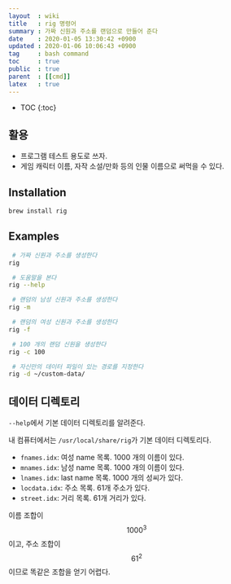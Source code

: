 ```yaml
---
layout  : wiki
title   : rig 명령어
summary : 가짜 신원과 주소를 랜덤으로 만들어 준다
date    : 2020-01-05 13:30:42 +0900
updated : 2020-01-06 10:06:43 +0900
tag     : bash command
toc     : true
public  : true
parent  : [[cmd]]
latex   : true
---
```

* TOC
{:toc}

## 활용

* 프로그램 테스트 용도로 쓰자.
* 게임 캐릭터 이름, 자작 소설/만화 등의 인물 이름으로 써먹을 수 있다.

## Installation
```sh
brew install rig
```

## Examples
```sh
 # 가짜 신원과 주소를 생성한다
rig

 # 도움말을 본다
rig --help

 # 랜덤의 남성 신원과 주소를 생성한다
rig -m

 # 랜덤의 여성 신원과 주소를 생성한다
rig -f

 # 100 개의 랜덤 신원을 생성한다
rig -c 100

 # 자신만의 데이터 파일이 있는 경로를 지정한다
rig -d ~/custom-data/
```

## 데이터 디렉토리

`--help`에서 기본 데이터 디렉토리를 알려준다.

내 컴퓨터에서는 `/usr/local/share/rig`가 기본 데이터 디렉토리다.

* `fnames.idx`: 여성 name 목록. 1000 개의 이름이 있다.
* `mnames.idx`: 남성 name 목록. 1000 개의 이름이 있다.
* `lnames.idx`: last name 목록. 1000 개의 성씨가 있다.
* `locdata.idx`: 주소 목록. 61개 주소가 있다.
* `street.idx`: 거리 목록. 61개 거리가 있다.

이름 조합이 $$1000^3$$ 이고, 주소 조합이 $$61^2$$이므로 똑같은 조합을 얻기 어렵다.

